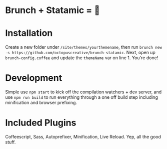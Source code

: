 # Brunch + Statamic = 💓

# Installation

Create a new folder under `/site/themes/yourthemename`, then run `brunch new -s https://github.com/octopuscreative/brunch-statamic`. Next, open up `brunch-config.coffee` and update the `themeName` var on line 1. You're done!

# Development

Simple use `npm start` to kick off the compilation watchers + dev server, and use `npm run build` to run everything through a one off build step including minification and browser prefixing.

# Included Plugins

Coffeescript, Sass, Autoprefixer, Minification, Live Reload. Yep, all the good stuff.
